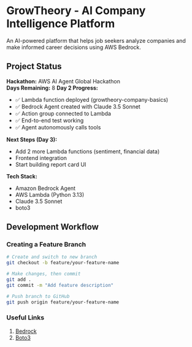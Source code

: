 # GrowTheory - AI Company Intelligence Platform

An AI-powered platform that helps job seekers analyze companies and make informed career decisions using AWS Bedrock.

## Project Status

**Hackathon:** AWS AI Agent Global Hackathon  
**Days Remaining:** 8 
**Day 2 Progress:**
- ✅ Lambda function deployed (growtheory-company-basics)
- ✅ Bedrock Agent created with Claude 3.5 Sonnet
- ✅ Action group connected to Lambda
- ✅ End-to-end test working
- ✅ Agent autonomously calls tools

**Next Steps (Day 3):**
- Add 2 more Lambda functions (sentiment, financial data)
- Frontend integration
- Start building report card UI

**Tech Stack:**
- Amazon Bedrock Agent
- AWS Lambda (Python 3.13)
- Claude 3.5 Sonnet
- boto3

## Development Workflow

### Creating a Feature Branch
```bash
# Create and switch to new branch
git checkout -b feature/your-feature-name

# Make changes, then commit
git add .
git commit -m "Add feature description"

# Push branch to GitHub
git push origin feature/your-feature-name
```

### Useful Links
1. [Bedrock](https://docs.aws.amazon.com/bedrock/)
2. [Boto3](https://boto3.amazonaws.com/v1/documentation/api/latest/reference/services/bedrock-runtime.html)